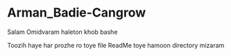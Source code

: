 # Arman_Badie-Cangrow

Salam Omidvaram haleton khob bashe 

Toozih haye har prozhe ro toye file ReadMe toye hamoon directory mizaram

